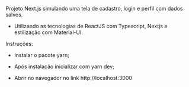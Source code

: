 Projeto Next.js simulando uma tela de cadastro, login e perfil com dados salvos.

- Utilizando as tecnologias de ReactJS com Typescript, Nextjs e estilização com Material-UI.

Instruções:

- Instalar o pacote yarn;

- Após instalação inicializar com yarn dev;

- Abrir no navegador no link http://localhost:3000

